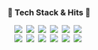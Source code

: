 <h3 align="center">👾 Tech Stack & Hits 👾</h3>

<p align="center">
  <a href="https://hits.seeyoufarm.com"><img src="https://hits.seeyoufarm.com/api/count/incr/badge.svg?url=https%3A%2F%2Fgithub.com%2FGoolgae&count_bg=%2361A6AB&title_bg=%23555555&icon=&icon_color=%23E7E7E7&title=hits&edge_flat=false"/></a>&nbsp
  <img src="https://img.shields.io/badge/Python-3776AB?style=flat&logo=Python&logoColor=white"/></a>&nbsp 
  <img src="https://img.shields.io/badge/Java-F7DF1E?style=flat&logo=Java&logoColor=white"/></a>&nbsp 
  <img src="https://img.shields.io/badge/Js-F7DF1E?style=flat&logo=javascript&logoColor=white"/></a>&nbsp
  <img src="https://img.shields.io/badge/Ts-3178C6?style=flat&logo=typescript&logoColor=white"/></a>&nbsp
  <img src="https://img.shields.io/badge/Pug-A86454?style=flat&logo=pug&logoColor=white"/></a>&nbsp
  <br>
  <img src="https://img.shields.io/badge/React-61DAFB?style=flat&logo=react&logoColor=white"/></a>&nbsp
  <img src="https://img.shields.io/badge/Storybook-FF4785?style=flat&logo=storybook&logoColor=white"/></a>&nbsp 
  <img src="https://img.shields.io/badge/Sass-CC6699?style=flat&logo=sass&logoColor=white"/></a>&nbsp 
  <img src="https://img.shields.io/badge/Styled-DB7093?style=flat&logo=styled-components&logoColor=white"/></a>&nbsp 
  <img src="https://img.shields.io/badge/Netlify-00C7B7?style=flat&logo=netlify&logoColor=white"/></a>&nbsp
  <img src="https://img.shields.io/badge/Heroku-430098?style=flat&logo=heroku&logoColor=white"/></a>&nbsp
</p>

